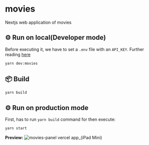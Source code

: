 # movies
Nextjs web application of movies
## ⚙️ Run on local(Developer mode)
Before executing it, we have to set a `.env` file with an `API_KEY`. Further reading [here](https://github.com/alfredov/movies-panel#how-to-run-foo-companymovies)
```bash
yarn dev:movies
```

## 📦 Build
```bash
yarn build
```

## ⚙️ Run on production mode
First, has to run `yarn build` command for then execute:
```bash
yarn start
```

__Preview:__ 
![movies-panel vercel app_(iPad Mini)](https://user-images.githubusercontent.com/4967157/164549970-e638d65e-9b9e-45eb-9ca1-94f63528d449.png)

